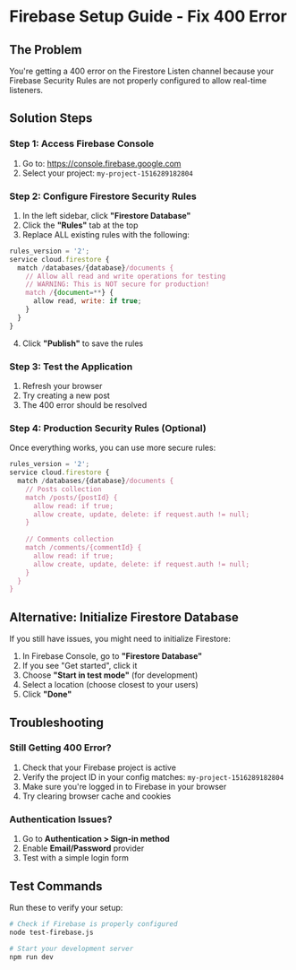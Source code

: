 # Firebase Setup Guide - Fix 400 Error

## The Problem
You're getting a 400 error on the Firestore Listen channel because your Firebase Security Rules are not properly configured to allow real-time listeners.

## Solution Steps

### Step 1: Access Firebase Console
1. Go to: https://console.firebase.google.com
2. Select your project: `my-project-1516289182804`

### Step 2: Configure Firestore Security Rules
1. In the left sidebar, click **"Firestore Database"**
2. Click the **"Rules"** tab at the top
3. Replace ALL existing rules with the following:

```javascript
rules_version = '2';
service cloud.firestore {
  match /databases/{database}/documents {
    // Allow all read and write operations for testing
    // WARNING: This is NOT secure for production!
    match /{document=**} {
      allow read, write: if true;
    }
  }
}
```

4. Click **"Publish"** to save the rules

### Step 3: Test the Application
1. Refresh your browser
2. Try creating a new post
3. The 400 error should be resolved

### Step 4: Production Security Rules (Optional)
Once everything works, you can use more secure rules:

```javascript
rules_version = '2';
service cloud.firestore {
  match /databases/{database}/documents {
    // Posts collection
    match /posts/{postId} {
      allow read: if true;
      allow create, update, delete: if request.auth != null;
    }
    
    // Comments collection
    match /comments/{commentId} {
      allow read: if true;
      allow create, update, delete: if request.auth != null;
    }
  }
}
```

## Alternative: Initialize Firestore Database

If you still have issues, you might need to initialize Firestore:

1. In Firebase Console, go to **"Firestore Database"**
2. If you see "Get started", click it
3. Choose **"Start in test mode"** (for development)
4. Select a location (choose closest to your users)
5. Click **"Done"**

## Troubleshooting

### Still Getting 400 Error?
1. Check that your Firebase project is active
2. Verify the project ID in your config matches: `my-project-1516289182804`
3. Make sure you're logged in to Firebase in your browser
4. Try clearing browser cache and cookies

### Authentication Issues?
1. Go to **Authentication > Sign-in method**
2. Enable **Email/Password** provider
3. Test with a simple login form

## Test Commands

Run these to verify your setup:

```bash
# Check if Firebase is properly configured
node test-firebase.js

# Start your development server
npm run dev
```

